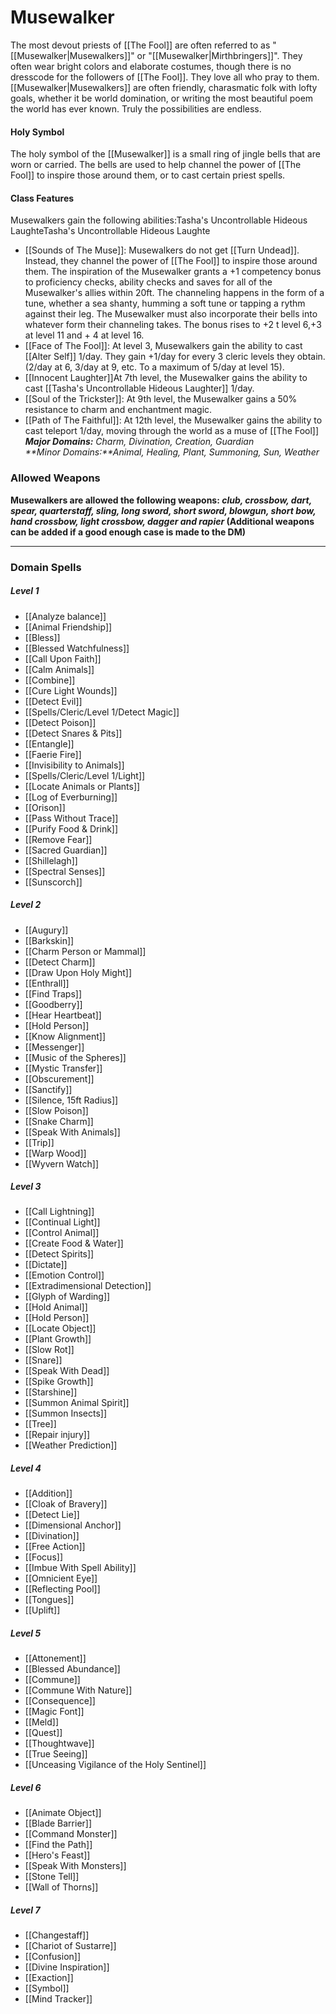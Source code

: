 # Musewalker
The most devout priests of [[The Fool]] are often referred to as "[[Musewalker|Musewalkers]]" or "[[Musewalker|Mirthbringers]]". They often wear bright colors and elaborate costumes, though there is no dresscode for the followers of [[The Fool]]. They love all who pray to them. [[Musewalker|Musewalkers]] are often friendly, charasmatic folk with lofty goals, whether it be world domination, or writing the most beautiful poem the world has ever known. Truly the possibilities are endless.

#### Holy Symbol

The holy symbol of the [[Musewalker]] is a small ring of jingle bells that are worn or carried. The bells are used to help channel the power of [[The Fool]] to inspire those around them, or to cast certain priest spells.

#### Class Features

Musewalkers gain the following abilities:Tasha's Uncontrollable Hideous LaughteTasha's Uncontrollable Hideous Laughte

-  [[Sounds of The Muse]]: Musewalkers do not get [[Turn Undead]]. Instead, they channel the power of [[The Fool]] to inspire those around them. The inspiration of the Musewalker grants a +1 competency bonus to proficiency checks, ability checks and saves for all of the Musewalker's allies within 20ft. The channeling happens in the form of a tune, whether a sea shanty, humming a soft tune or tapping a rythm against their leg. The Musewalker must also incorporate their bells into whatever form their channeling takes. The bonus rises to +2 t level 6,+3 at level 11 and + 4 at level 16.
-   [[Face of The Fool]]: At level 3, Musewalkers gain the ability to cast [[Alter Self]] 1/day. They gain +1/day for every 3 cleric levels they obtain. (2/day at 6, 3/day at 9, etc. To a maximum of 5/day at level 15).
-   [[Innocent Laughter]]At 7th level, the Musewalker gains the ability to cast [[Tasha's Uncontrollable Hideous Laughter]] 1/day.
-   [[Soul of the Trickster]]: At 9th level, the Musewalker gains a 50% resistance to charm and enchantment magic.
-   [[Path of The Faithful]]: At 12th level, the Musewalker gains the ability to cast teleport 1/day, moving through the world as a muse of [[The Fool]]
_**Major Domains:** Charm, Divination, Creation, Guardian_  
_**Minor Domains:**Animal, Healing, Plant, Summoning, Sun, Weather_


### Allowed Weapons
**Musewalkers are allowed the following weapons: _club, crossbow, dart, spear, quarterstaff, sling, long sword, short sword, blowgun, short bow, hand crossbow, light crossbow, dagger and rapier_ (Additional weapons can be added if a good enough case is made to the DM)**

***
### Domain Spells

##### Level 1
* [[Analyze balance]]
* [[Animal Friendship]]
* [[Bless]]
* [[Blessed Watchfulness]]
* [[Call Upon Faith]]
* [[Calm Animals]]
* [[Combine]]
* [[Cure Light Wounds]]
* [[Detect Evil]]
* [[Spells/Cleric/Level 1/Detect Magic]]
* [[Detect Poison]]
* [[Detect Snares & Pits]]
* [[Entangle]]
* [[Faerie Fire]]
* [[Invisibility to Animals]]
* [[Spells/Cleric/Level 1/Light]]
* [[Locate Animals or Plants]]
* [[Log of Everburning]]
* [[Orison]]
* [[Pass Without Trace]]
* [[Purify Food & Drink]]
* [[Remove Fear]]
* [[Sacred Guardian]]
* [[Shillelagh]]
* [[Spectral Senses]]
* [[Sunscorch]]

##### Level 2

* [[Augury]]
* [[Barkskin]]
* [[Charm Person or Mammal]]
* [[Detect Charm]]
* [[Draw Upon Holy Might]]
* [[Enthrall]]
* [[Find Traps]]
* [[Goodberry]]
* [[Hear Heartbeat]]
* [[Hold Person]]
* [[Know Alignment]]
* [[Messenger]]
* [[Music of the Spheres]]
* [[Mystic Transfer]]
* [[Obscurement]]
* [[Sanctify]]
* [[Silence, 15ft Radius]]
* [[Slow Poison]]
* [[Snake Charm]]
* [[Speak With Animals]]
* [[Trip]]
* [[Warp Wood]]
* [[Wyvern Watch]]

##### Level 3

* [[Call Lightning]]
* [[Continual Light]]
* [[Control Animal]]
* [[Create Food & Water]]
* [[Detect Spirits]]
* [[Dictate]]
* [[Emotion Control]]
* [[Extradimensional Detection]]
* [[Glyph of Warding]]
* [[Hold Animal]]
* [[Hold Person]]
* [[Locate Object]]
* [[Plant Growth]]
* [[Slow Rot]]
* [[Snare]]
* [[Speak With Dead]]
* [[Spike Growth]]
* [[Starshine]]
* [[Summon Animal Spirit]]
* [[Summon Insects]]
* [[Tree]]
* [[Repair injury]]
* [[Weather Prediction]]

##### Level 4

- [[Addition]]
- [[Cloak of Bravery]]
- [[Detect Lie]]
- [[Dimensional Anchor]]
- [[Divination]]
- [[Free Action]]
- [[Focus]]
- [[Imbue With Spell Ability]]
- [[Omnicient Eye]]
- [[Reflecting Pool]]
- [[Tongues]]
- [[Uplift]]


##### Level 5

-   [[Attonement]]
- [[Blessed Abundance]]
- [[Commune]]
- [[Commune With Nature]]
- [[Consequence]]
- [[Magic Font]]
- [[Meld]]
- [[Quest]]
- [[Thoughtwave]]
- [[True Seeing]]
- [[Unceasing Vigilance of the Holy Sentinel]]
##### Level 6

- [[Animate Object]]
- [[Blade Barrier]]
- [[Command Monster]]
- [[Find the Path]]
- [[Hero's Feast]]
- [[Speak With Monsters]]
- [[Stone Tell]]
- [[Wall of Thorns]]

##### Level 7

- [[Changestaff]]
- [[Chariot of Sustarre]]
- [[Confusion]]
- [[Divine Inspiration]]
- [[Exaction]]
- [[Symbol]]
- [[Mind Tracker]]
